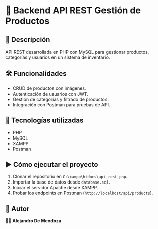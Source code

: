 # 📌 Backend API REST Gestión de Productos  

## 📖 Descripción  
API REST desarrollada en PHP con MySQL para gestionar productos, categorías y usuarios en un sistema de inventario.

## 🛠️ Funcionalidades  
- CRUD de productos con imágenes.  
- Autenticación de usuarios con JWT.  
- Gestión de categorías y filtrado de productos.  
- Integración con Postman para pruebas de API.  

## 🚀 Tecnologías utilizadas  
- PHP  
- MySQL  
- XAMPP  
- Postman  

## ▶️ Cómo ejecutar el proyecto  
1. Clonar el repositorio en `C:\xampp\htdocs\api_rest_php`.  
2. Importar la base de datos desde `database.sql`.  
3. Iniciar el servidor Apache desde XAMPP.  
4. Probar los endpoints en Postman (`http://localhost/api/products`).  

## 📌 Autor  
👨‍💻 **Alejandro De Mendoza**
